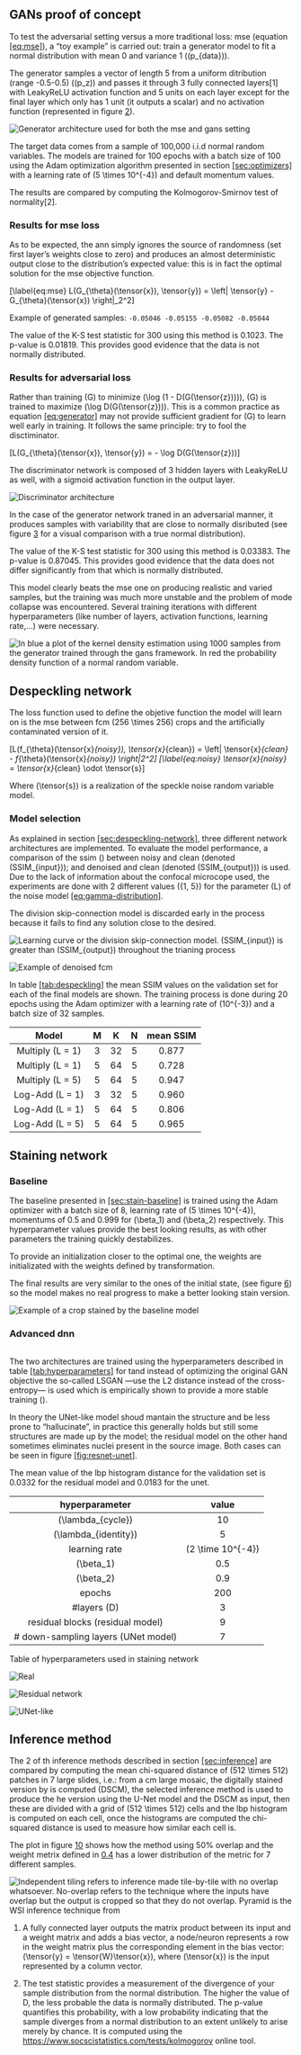 ## GANs proof of concept

To test the adversarial setting versus a more traditional loss:
<span data-acronym-label="mse" data-acronym-form="singular+short">mse</span>
(equation [\[eq:mse\]](#eq:mse)), a “toy example” is carried out: train
a generator model to fit a normal distribution with mean 0 and variance
1 (\(p_{data}\)).

The generator samples a vector of length 5 from a uniform ditribution
(range -0.5-0.5) (\(p_z\)) and passes it through 3 fully connected
layers\[1\] with LeakyReLU activation function and 5 units on each layer
except for the final layer which only has 1 unit (it outputs a scalar)
and no activation function (represented in figure
[2](#fig:gan-poc-generator)).

![Generator architecture used for both the
<span data-acronym-label="mse" data-acronym-form="singular+short">mse</span>
and
<span data-acronym-label="gans" data-acronym-form="singular+short">gans</span>
setting<span label="fig:gan-poc-generator"></span>](../images/gan-poc-generator.png)

The target data comes from a sample of 100,000 i.i.d normal random
variables. The models are trained for 100 epochs with a batch size of
100 using the Adam optimization algorithm presented in section
[\[sec:optimizers\]](#sec:optimizers) with a learning rate of
\(5 \times 10^{-4}\) and default momentum values.

The results are compared by computing the Kolmogorov-Smirnov test of
normality\[2\].

### Results for <span data-acronym-label="mse" data-acronym-form="singular+short">mse</span> loss

As to be expected, the
<span data-acronym-label="ann" data-acronym-form="singular+short">ann</span>
simply ignores the source of randomness (set first layer’s weights close
to zero) and produces an almost deterministic output close to the
distribution’s expected value: this is in fact the optimal solution for
the
<span data-acronym-label="mse" data-acronym-form="singular+short">mse</span>
objective function.

\[\label{eq:mse}
L(G_{\theta}(\tensor{x}), \tensor{y}) =
\left\| \tensor{y} - G_{\theta}(\tensor{x}) \right\|_2^2\]

Example of generated samples: `-0.05046 -0.05155 -0.05082 -0.05044`

The value of the K-S test statistic for 300 using this method is 0.1023.
The p-value is 0.01819. This provides good evidence that the data is not
normally distributed.

### Results for adversarial loss

Rather than training \(G\) to minimize \(\log (1 - D(G(\tensor{z})))\),
\(G\) is trained to maximize \(\log D(G(\tensor{z}))\). This is a common
practice as equation [\[eq:generator\]](#eq:generator) may not provide
sufficient gradient for \(G\) to learn well early in training. It
follows the same principle: try to fool the disctiminator.

\[L(G_{\theta}(\tensor{x}), \tensor{y}) = - \log D(G(\tensor{z}))\]

The discriminator network is composed of 3 hidden layers with LeakyReLU
as well, with a sigmoid activation function in the output layer.

![Discriminator
architecture<span label="fig:gan-poc-generator"></span>](../images/gan-poc-discriminator.png)

In the case of the generator network traned in an adversarial manner, it
produces samples with variability that are close to normally disributed
(see figure [3](#fig:gan-poc) for a visual comparison with a true normal
distribution).

The value of the K-S test statistic for 300 using this method is
0.03383. The p-value is 0.87045. This provides good evidence that the
data does not differ significantly from that which is normally
distributed.

This model clearly beats the
<span data-acronym-label="mse" data-acronym-form="singular+short">mse</span>
one on producing realistic and varied samples, but the training was much
more unstable and the problem of mode collapse was encountered. Several
training iterations with different hyperparameters (like number of
layers, activation functions, learning rate,...) were necessary.

![In blue a plot of the kernel density estimation using 1000 samples
from the generator trained through the
<span data-acronym-label="gans" data-acronym-form="singular+short">gans</span>
framework. In red the probability density function of a normal random
variable.<span label="fig:gan-poc"></span>](../images/gan-poc.png)

## Despeckling network

The loss function used to define the objetive function the model will
learn on is the
<span data-acronym-label="mse" data-acronym-form="singular+short">mse</span>
between
<span data-acronym-label="fcm" data-acronym-form="singular+short">fcm</span>
\(256 \times 256\) crops and the artificially contaminated version of
it.

\[L(f_{\theta}(\tensor{x}_{noisy}), \tensor{x}_{clean})
= \left\| \tensor{x}_{clean} - f_{\theta}(\tensor{x}_{noisy}) \right\|_2^2\]
\[\label{eq:noisy}
\tensor{x}_{noisy} = \tensor{x}_{clean} \odot \tensor{s}\]

Where \(\tensor{s}\) is a realization of the speckle noise random
variable model.

### Model selection

As explained in section
[\[sec:despeckling-network\]](#sec:despeckling-network), three different
network architectures are implemented. To evaluate the model
performance, a comparison of the
<span data-acronym-label="ssim" data-acronym-form="singular+short">ssim</span>
() between noisy and clean (denoted \(SSIM_{input}\)); and denoised and
clean (denoted \(SSIM_{output}\)) is used. Due to the lack of
information about the confocal microcope used, the experiments are done
with 2 different values \(\{1, 5\}\) for the parameter \(L\) of the
noise model [\[eq:gamma-distribution\]](#eq:gamma-distribution).

The division skip-connection model is discarded early in the process
because it fails to find any solution close to the desired.

![Learning curve or the division skip-connection model. \(SSIM_{input}\)
is greater than \(SSIM_{output}\) throughout the trianing
process<span label="fig:divide-learning-curve"></span>](../images/divide-learning-curve.png)

![Example of denoised
<span data-acronym-label="fcm" data-acronym-form="singular+short">fcm</span><span label="fig:divide-denoised"></span>](../images/divide-denoised.png)

In table [\[tab:despeckling\]](#tab:despeckling) the mean SSIM values on
the validation set for each of the final models are shown. The training
process is done during 20 epochs using the Adam optimizer with a
learning rate of \(10^{-3}\) and a batch size of 32 samples.

|       Model     |  M  |  K  |  N  | mean SSIM |
| :-------------: | :-: | :-: | :-: | :-------: |
|Multiply (L = 1) |  3  | 32  |  5  |   0.877   |
|Multiply (L = 1) |  5  | 64  |  5  |   0.728   |
|Multiply (L = 5) |  5  | 64  |  5  |   0.947   |
| Log-Add (L = 1) |  3  | 32  |  5  |   0.960   |
| Log-Add (L = 1) |  5  | 64  |  5  |   0.806   |
| Log-Add (L = 5) |  5  | 64  |  5  |   0.965   |

## Staining network

### Baseline

The baseline presented in [\[sec:stain-baseline\]](#sec:stain-baseline)
is trained using the Adam optimizer with a batch size of 8, learning
rate of \(5 \times 10^{-4}\), momentums of 0.5 and 0.999 for \(\beta_1\)
and \(\beta_2\) respectively. This hyperparameter values provide the
best looking results, as with other parameters the training quickly
destabilizes.

To provide an initialization closer to the optimal one, the weights are
initializated with the weights defined by  transformation.

The final results are very similar to the ones of the initial state,
(see figure [6](#fig:stain-baseline)) so the model makes no real
progress to make a better looking stain version.

![Example of a crop stained by the baseline
model<span label="fig:stain-baseline"></span>](../images/stain-baseline.png)

### Advanced <span data-acronym-label="dnn" data-acronym-form="singular+short">dnn</span>

![<span label=""></span>](../images/1038_real_A.png)

The two architectures are trained using the hyperparameters described in
table [\[tab:hyperparameters\]](#tab:hyperparameters) for tand instead
of optimizing the original GAN objective the so-called LSGAN —use the L2
distance instead of the cross-entropy— is used which is empirically
shown to provide a more stable training ().

In theory the UNet-like model shoud mantain the structure and be less
prone to “hallucinate”, in practice this generally holds but still some
structures are made up by the model; the residual model on the other
hand sometimes eliminates nuclei present in the source image. Both cases
can be seen in figure [\[fig:resnet-unet\]](#fig:resnet-unet).

The mean value of the
<span data-acronym-label="lbp" data-acronym-form="singular+short">lbp</span>
histogram distance for the validation set is 0.0332 for the residual
model and 0.0183 for the unet.

|            hyperparameter            |        value        |
| :----------------------------------: | :-----------------: |
|         \(\lambda_{cycle}\)          |         10          |
|        \(\lambda_{identity}\)        |          5          |
|            learning rate             | \(2 \time 10^{-4}\) |
|             \(\beta_1\)              |         0.5         |
|             \(\beta_2\)              |         0.9         |
|                epochs                |         200         |
|            \#layers \(D\)            |          3          |
|   residual blocks (residual model)   |          9          |
| \# down-sampling layers (UNet model) |          7          |

Table of hyperparameters used in staining
network<span label="tab:hyperparameters"></span>

![Real<span label="fig:real-example"></span>](../images/104_real_A.png)

![Residual
network<span label="fig:resnet-example"></span>](../images/104_fake_B-resnet.png)

![UNet-like<span label="fig:unet-example"></span>](../images/104_fake_B-unet.png)

## Inference method

The 2 of th inference methods described in section
[\[sec:inference\]](#sec:inference) are compared by computing the mean
chi-squared distance of \(512 \times 512\) patches in 7 large slides,
i.e.: from a
<span data-acronym-label="cm" data-acronym-form="singular+short">cm</span>
large mosaic, the digitally stained version by  is computed (DSCM), the
selected inference method is used to produce the
<span data-acronym-label="he" data-acronym-form="singular+short">he</span>
version using the U-Net model and the DSCM as input, then these are
divided with a grid of \(512 \times 512\) cells and the
<span data-acronym-label="lbp" data-acronym-form="singular+short">lbp</span>
histogram is computed on each cell, once the histograms are computed the
chi-squared distance is used to measure how similar each cell is.

The plot in figure [10](#fig:inference-comparison) shows how the method
using 50% overlap and the weight metrix defined in [0.4](#) has a lower
distribution of the metric for 7 different samples.

![Independent tiling refers to inference made tile-by-tile with no
overlap whatsoever. No-overlap refers to the technique where the inputs
have overlap but the output is cropped so that they do not overlap.
Pyramid is the WSI inference technique from
<span label="fig:inference-comparison"></span>](../images/inference-boxplot.png)

1.  A fully connected layer outputs the matrix product between its input
    and a weight matrix and adds a bias vector, a node/neuron represents
    a row in the weight matrix plus the corresponding element in the
    bias vector: \(\tensor{y} = \tensor{W}\tensor{x}\), where
    \(\tensor{x}\) is the input represented by a column vector.

2.  The test statistic provides a measurement of the divergence of your
    sample distribution from the normal distribution. The higher the
    value of D, the less probable the data is normally distributed. The
    p-value quantifies this probability, with a low probability
    indicating that the sample diverges from a normal distribution to an
    extent unlikely to arise merely by chance. It is computed using the
    <https://www.socscistatistics.com/tests/kolmogorov> online tool.

